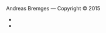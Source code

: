Andreas Bremges
&mdash;
Copyright &copy; 2015

<ul class="social-list">
  <li>
    <a href="https://github.com/abremges"><i class="fa fa-github fa-2x text-white"></i></a>
  </li>
  <li>
    <a href="https://twitter.com/abremges"><i class="fa fa-twitter fa-2x text-white"></i></a>
  </li>
</ul>
